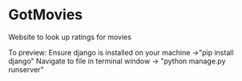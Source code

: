 # GotMovies
Website to look up ratings for movies


To preview:
Ensure django is installed on your machine
  ->"pip install django"
  Navigate to file in terminal window
  -> "python manage.py runserver"
